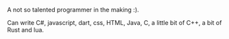 A not so talented programmer in the making :).

Can write C#, javascript, dart, css, HTML, Java, C, a little bit of C++, a bit of Rust and lua.
